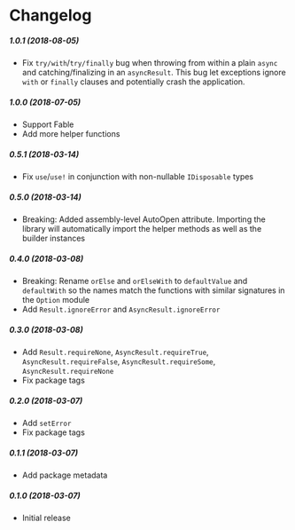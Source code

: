 Changelog
===

##### 1.0.1 (2018-08-05)

* Fix `try/with`/`try/finally` bug when throwing from within a plain `async` and catching/finalizing in an `asyncResult`. This bug let exceptions ignore `with` or `finally` clauses and potentially crash the application.

##### 1.0.0 (2018-07-05)

* Support Fable
* Add more helper functions

##### 0.5.1 (2018-03-14)

* Fix `use`/`use!` in conjunction with non-nullable `IDisposable` types

##### 0.5.0 (2018-03-14)

* Breaking: Added assembly-level AutoOpen attribute. Importing the library will automatically import the helper methods as well as the builder instances

##### 0.4.0 (2018-03-08)

* Breaking: Rename `orElse` and `orElseWith` to `defaultValue` and `defaultWith` so the names match the functions with similar signatures in the `Option` module
* Add `Result.ignoreError` and `AsyncResult.ignoreError`

##### 0.3.0 (2018-03-08)

* Add `Result.requireNone`, `AsyncResult.requireTrue`, `AsyncResult.requireFalse`, `AsyncResult.requireSome`, `AsyncResult.requireNone`
* Fix package tags

##### 0.2.0 (2018-03-07)

* Add `setError`
* Fix package tags

##### 0.1.1 (2018-03-07)

* Add package metadata

##### 0.1.0 (2018-03-07)

* Initial release
